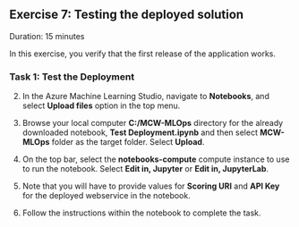## Exercise 7: Testing the deployed solution

Duration: 15 minutes

In this exercise, you verify that the first release of the application works.

### Task 1: Test the Deployment

2. In the Azure Machine Learning Studio, navigate to **Notebooks**, and select **Upload files** option in the top menu.

3. Browse your local computer **C:/MCW-MLOps** directory for the already downloaded notebook, **Test Deployment.ipynb** and then select **MCW-MLOps** folder as the target folder. Select **Upload**.

4. On the top bar, select the **notebooks-compute** compute instance to use to run the notebook. Select **Edit in, Jupyter** or **Edit in, JupyterLab**.

5. Note that you will have to provide values for **Scoring URI** and **API Key** for the deployed webservice in the notebook.

6. Follow the instructions within the notebook to complete the task.
